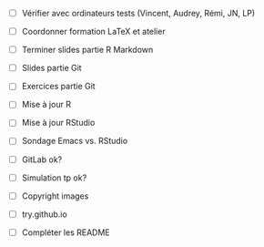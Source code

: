 - [ ] Vérifier avec ordinateurs tests (Vincent, Audrey, Rémi, JN, LP)
- [ ] Coordonner formation LaTeX et atelier
- [ ] Terminer slides partie R Markdown
- [ ] Slides partie Git
- [ ] Exercices partie Git
- [ ] Mise à jour R
- [ ] Mise à jour RStudio
- [ ] Sondage Emacs vs. RStudio
- [ ] GitLab ok?
- [ ] Simulation tp ok?
- [ ] Copyright images
- [ ] try.github.io

- [ ] Compléter les README
